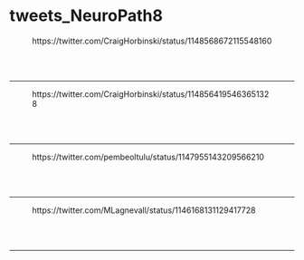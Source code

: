 # tweets_NeuroPath8


<figure class="wp-block-embed-twitter wp-block-embed is-type-rich">
<div class="wp-block-embed__wrapper">
https://twitter.com/CraigHorbinski/status/1148568672115548160</div></figure>
<br>
<br>
<hr>

<figure class="wp-block-embed-twitter wp-block-embed is-type-rich">
<div class="wp-block-embed__wrapper">
https://twitter.com/CraigHorbinski/status/1148564195463651328</div></figure>
<br>
<br>
<hr>

<figure class="wp-block-embed-twitter wp-block-embed is-type-rich">
<div class="wp-block-embed__wrapper">
https://twitter.com/pembeoltulu/status/1147955143209566210</div></figure>
<br>
<br>
<hr>

<figure class="wp-block-embed-twitter wp-block-embed is-type-rich">
<div class="wp-block-embed__wrapper">
https://twitter.com/MLagnevall/status/1146168131129417728</div></figure>
<br>
<br>
<hr>
